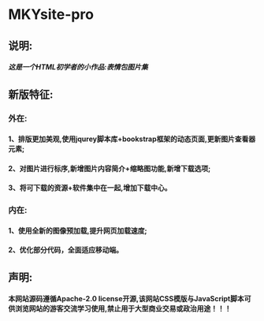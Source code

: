 # MKYsite-pro
## 说明:
##### 这是一个HTML初学者的小作品:表情包图片集
## 新版特征:
### 外在:
#### 1、排版更加美观,使用jqurey脚本库+bookstrap框架的动态页面,更新图片查看器元素;
#### 2、对图片进行标序,新增图片内容简介+缩略图功能,新增下载选项;
#### 3、将可下载的资源+软件集中在一起,增加下载中心。
### 内在:
#### 1、使用全新的图像预加载,提升网页加载速度;
#### 2、优化部分代码，全面适应移动端。
## 声明:
#### 本网站源码遵循Apache-2.0 license开源,该网站CSS模版与JavaScript脚本可供浏览网站的游客交流学习使用,禁止用于大型商业交易或政治用途！！！
